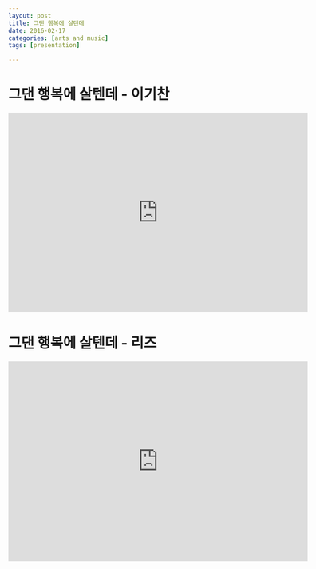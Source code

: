```yaml
---
layout: post
title: 그댄 행복에 살텐데 
date: 2016-02-17
categories: [arts and music]
tags: [presentation]

---
```



# 그댄 행복에 살텐데 - 이기찬

<iframe width="600" height="400" src="https://www.youtube.com/embed/jpzmvmdvR3g" frameborder="0" allowfullscreen></iframe>


# 그댄 행복에 살텐데 - 리즈

<iframe width="600" height="400" src="https://www.youtube.com/embed/Se_Za993xBo" frameborder="0" allowfullscreen></iframe>
